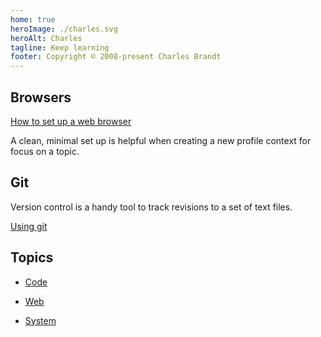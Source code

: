 ```yaml
---
home: true
heroImage: ./charles.svg
heroAlt: Charles
tagline: Keep learning
footer: Copyright © 2008-present Charles Brandt
---
```


## Browsers

[How to set up a web browser](/system/browsers)

A clean, minimal set up is helpful when creating a new profile context for focus on a topic. 


## Git

Version control is a handy tool to track revisions to a set of text files. 

[Using git](/code/version-control/git.md)


## Topics

- [Code](code/)

- [Web](web/)

- [System](system/)


